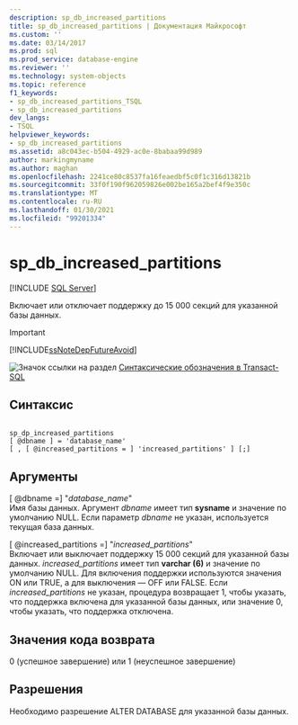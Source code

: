```yaml
---
description: sp_db_increased_partitions
title: sp_db_increased_partitions | Документация Майкрософт
ms.custom: ''
ms.date: 03/14/2017
ms.prod: sql
ms.prod_service: database-engine
ms.reviewer: ''
ms.technology: system-objects
ms.topic: reference
f1_keywords:
- sp_db_increased_partitions_TSQL
- sp_db_increased_partitions
dev_langs:
- TSQL
helpviewer_keywords:
- sp_db_increased_partitions
ms.assetid: a8c043ec-b504-4929-ac0e-8babaa99d989
author: markingmyname
ms.author: maghan
ms.openlocfilehash: 2241ce80c8537fa16feaedbf5c0f1c316d13821b
ms.sourcegitcommit: 33f0f190f962059826e002be165a2bef4f9e350c
ms.translationtype: MT
ms.contentlocale: ru-RU
ms.lasthandoff: 01/30/2021
ms.locfileid: "99201334"
---
```

# <a name="sp_db_increased_partitions"></a>sp_db_increased_partitions
[!INCLUDE [SQL Server](../../includes/applies-to-version/sqlserver.md)]

  Включает или отключает поддержку до 15 000 секций для указанной базы данных.  
  
> [!IMPORTANT]  
>  [!INCLUDE[ssNoteDepFutureAvoid](../../includes/ssnotedepfutureavoid-md.md)]  
  
 ![Значок ссылки на раздел](../../database-engine/configure-windows/media/topic-link.gif "Значок ссылки на раздел") [Синтаксические обозначения в Transact-SQL](../../t-sql/language-elements/transact-sql-syntax-conventions-transact-sql.md)  
  
## <a name="syntax"></a>Синтаксис  
  
```  
  
sp_dp_increased_partitions   
[ @dbname ] = 'database_name'   
[ , [ @increased_partitions = ] 'increased_partitions' ] [;]  
```  
  
## <a name="arguments"></a>Аргументы  
 [ @dbname =] "*database_name*"  
 Имя базы данных. Аргумент *dbname* имеет тип **sysname** и значение по умолчанию NULL. Если параметр *dbname* не указан, используется текущая база данных.  
  
 [ @increased_partitions =] "*increased_partitions*"  
 Включает или выключает поддержку 15 000 секций для указанной базы данных. *increased_partitions* имеет тип **varchar (6)** и значение по умолчанию NULL. Для включения поддержки используются значения ON или TRUE, а для выключения — OFF или FALSE. Если *increased_partitions* не указан, процедура возвращает 1, чтобы указать, что поддержка включена для указанной базы данных, или значение 0, чтобы указать, что поддержка отключена.  
  
## <a name="return-code-values"></a>Значения кода возврата  
 0 (успешное завершение) или 1 (неуспешное завершение)  
  
## <a name="permissions"></a>Разрешения  
 Необходимо разрешение ALTER DATABASE для указанной базы данных.  
  
  

